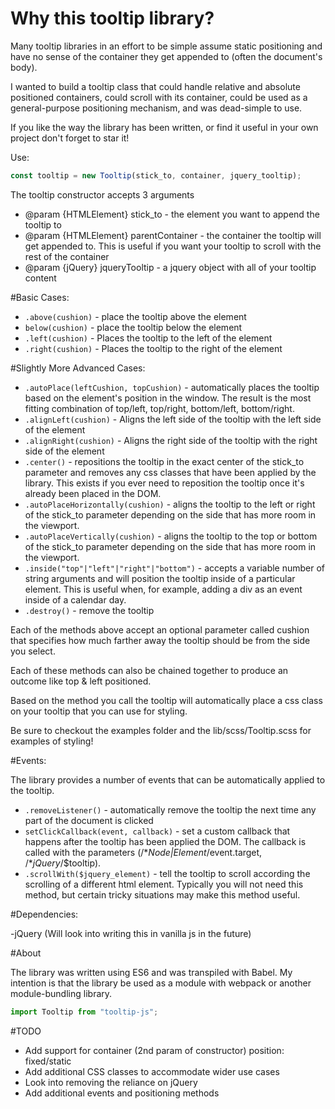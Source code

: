 # Why this tooltip library?

Many tooltip libraries in an effort to be simple assume static positioning and have no sense of the container they get
appended to (often the document's body). 

I wanted to build a tooltip class that could handle relative and absolute positioned
containers, could scroll with its container, could be used as a general-purpose positioning mechanism, and was dead-simple
to use.

If you like the way the library has been written, or find it useful in your own project don't forget to star it!


Use:

```javascript
const tooltip = new Tooltip(stick_to, container, jquery_tooltip);
```

The tooltip constructor accepts 3 arguments

- @param {HTMLElement} stick_to         - the element you want to append the tooltip to
- @param {HTMLElement} parentContainer  - the container the tooltip will get appended to. This is useful if you want your tooltip to scroll with the rest of the container
- @param {jQuery}      jqueryTooltip    - a jquery object with all of your tooltip content

#Basic Cases:

- ```.above(cushion)``` - place the tooltip above the element
- ```below(cushion)``` - place the tooltip below the element
- ```.left(cushion)``` - Places the tooltip to the left of the element
- ```.right(cushion)``` - Places the tooltip to the right of the element

#Slightly More Advanced Cases:
- ```.autoPlace(leftCushion, topCushion)``` - automatically places the tooltip based on the element's position in the window. The result is the most fitting combination of top/left, top/right, bottom/left, bottom/right.
- ```.alignLeft(cushion)``` - Aligns the left side of the tooltip with the left side of the element
- ```.alignRight(cushion)``` - Aligns the right side of the tooltip with the right side of the element
- ``.center()`` - repositions the tooltip in the exact center of the stick_to parameter and removes any css classes that have been applied by the library. This exists if you ever need to reposition the tooltip once it's already been placed in the DOM.
- ``.autoPlaceHorizontally(cushion)`` - aligns the tooltip to the left or right of the stick_to parameter depending on the side that has more room in the viewport.
- ``.autoPlaceVertically(cushion)`` - aligns the tooltip to the top or bottom of the stick_to parameter depending on the side that has more room in the viewport.
- ``.inside("top"|"left"|"right"|"bottom")`` - accepts a variable number of string arguments and will position the tooltip inside of a particular element. This is useful when, for example, adding a div as an event inside of a calendar day.
- ```.destroy()``` - remove the tooltip

Each of the methods above accept an optional parameter called cushion that specifies how much farther away the tooltip should be from the side you select. 

Each of these methods can also be chained together to produce an outcome like top & left positioned.

Based on the method you call the tooltip will automatically place a css class on your tooltip that you can use for styling.

Be sure to checkout the examples folder and the lib/scss/Tooltip.scss for examples of styling!

#Events:

The library provides a number of events that can be automatically applied to the tooltip.

- ``.removeListener()`` - automatically remove the tooltip the next time any part of the document is clicked
- ``setClickCallback(event, callback)`` - set a custom callback that happens after the tooltip has been applied the DOM. The callback is called with the parameters (/**Node|Element*/event.target, /**jQuery*/$tooltip).
- ``.scrollWith($jquery_element)`` - tell the tooltip to scroll according the scrolling of a different html element. Typically you will not need this method, but certain tricky situations may make this method useful.

#Dependencies:

-jQuery (Will look into writing this in vanilla js in the future)

#About

The library was written using ES6 and was transpiled with Babel. My intention is that the library be used as a module with webpack or another
module-bundling library.

```javascript
import Tooltip from "tooltip-js";
```


#TODO

- Add support for container (2nd param of constructor) position: fixed/static
- Add additional CSS classes to accommodate wider use cases
- Look into removing the reliance on jQuery
- Add additional events and positioning methods